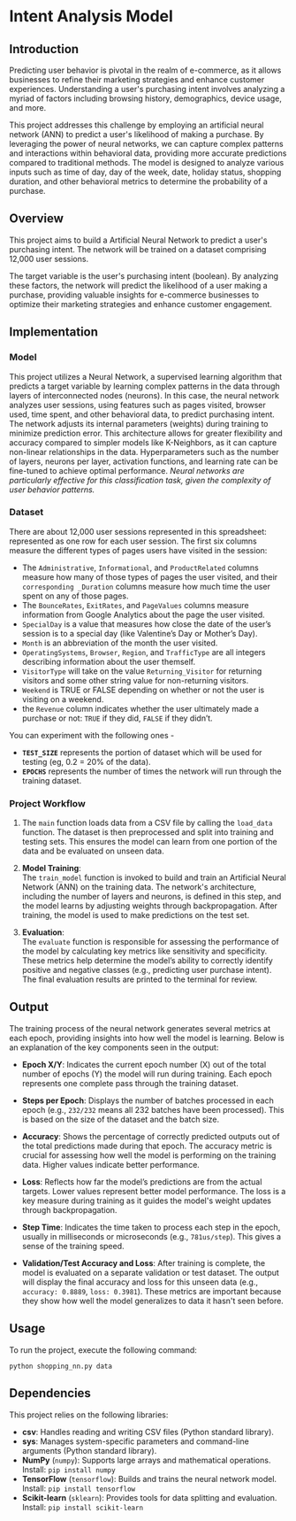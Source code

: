 
# Intent Analysis Model

## Introduction

Predicting user behavior is pivotal in the realm of e-commerce, as it allows businesses to refine their marketing strategies and enhance customer experiences. Understanding a user's purchasing intent involves analyzing a myriad of factors including browsing history, demographics, device usage, and more.

This project addresses this challenge by employing an artificial neural network (ANN) to predict a user's likelihood of making a purchase. By leveraging the power of neural networks, we can capture complex patterns and interactions within behavioral data, providing more accurate predictions compared to traditional methods. The model is designed to analyze various inputs such as time of day, day of the week, date, holiday status, shopping duration, and other behavioral metrics to determine the probability of a purchase.
## Overview

This project aims to build a Artificial Neural Network to predict a user's purchasing intent. The network will be trained on a dataset comprising 12,000 user sessions.

The target variable is the user's purchasing intent (boolean). By analyzing these factors, the network will predict the likelihood of a user making a purchase, providing valuable insights for e-commerce businesses to optimize their marketing strategies and enhance customer engagement.

## Implementation

### Model

This project utilizes a Neural Network, a supervised learning algorithm that predicts a target variable by learning complex patterns in the data through layers of interconnected nodes (neurons). In this case, the neural network analyzes user sessions, using features such as pages visited, browser used, time spent, and other behavioral data, to predict purchasing intent. The network adjusts its internal parameters (weights) during training to minimize prediction error. 
This architecture allows for greater flexibility and accuracy compared to simpler models like K-Neighbors, as it can capture non-linear relationships in the data. Hyperparameters such as the number of layers, neurons per layer, activation functions, and learning rate can be fine-tuned to achieve optimal performance. 
*Neural networks are particularly effective for this classification task, given the complexity of user behavior patterns.*

### Dataset

There are about 12,000 user sessions represented in this spreadsheet: represented as one row for each user session. The first six columns measure the different types of pages users have visited in the session: 

- The `Administrative`, `Informational`, and `ProductRelated` columns measure how many of those types of pages the user visited, and their `corresponding _Duration` columns measure how much time the user spent on any of those pages. 
- The `BounceRates`, `ExitRates`, and `PageValues` columns measure information from Google Analytics about the page the user visited. 
- `SpecialDay` is a value that measures how close the date of the user’s session is to a special day (like Valentine’s Day or Mother’s Day). 
- `Month` is an abbreviation of the month the user visited.
- `OperatingSystems`, `Browser`, `Region`, and `TrafficType` are all integers describing information about the user themself. 
- `VisitorType` will take on the value `Returning_Visitor` for returning visitors and some other string value for non-returning visitors.
- `Weekend` is TRUE or FALSE depending on whether or not the user is visiting on a weekend.
- the `Revenue` column indicates whether the user ultimately made a purchase or not: `TRUE` if they did, `FALSE` if they didn’t.

You can experiment with the following ones - 
- **`TEST_SIZE`** represents the portion of dataset which will be used for testing (eg, 0.2 = 20% of the data).
- **`EPOCHS`** represents the number of times the network will run through the training dataset.

### Project Workflow

1. The `main` function loads data from a CSV file by calling the `load_data` function. The dataset is then preprocessed and split into training and testing sets. This ensures the model can learn from one portion of the data and be evaluated on unseen data.
    
2. **Model Training**:  
    The `train_model` function is invoked to build and train an Artificial Neural Network (ANN) on the training data. The network's architecture, including the number of layers and neurons, is defined in this step, and the model learns by adjusting weights through backpropagation. After training, the model is used to make predictions on the test set.
    
3. **Evaluation**:  
    The `evaluate` function is responsible for assessing the performance of the model by calculating key metrics like sensitivity and specificity. These metrics help determine the model’s ability to correctly identify positive and negative classes (e.g., predicting user purchase intent). The final evaluation results are printed to the terminal for review.

## Output

The training process of the neural network generates several metrics at each epoch, providing insights into how well the model is learning. Below is an explanation of the key components seen in the output:

- **Epoch X/Y**: Indicates the current epoch number (X) out of the total number of epochs (Y) the model will run during training. Each epoch represents one complete pass through the training dataset.
    
- **Steps per Epoch**: Displays the number of batches processed in each epoch (e.g., `232/232` means all 232 batches have been processed). This is based on the size of the dataset and the batch size.
    
- **Accuracy**: Shows the percentage of correctly predicted outputs out of the total predictions made during that epoch. The accuracy metric is crucial for assessing how well the model is performing on the training data. Higher values indicate better performance.
    
- **Loss**: Reflects how far the model’s predictions are from the actual targets. Lower values represent better model performance. The loss is a key measure during training as it guides the model's weight updates through backpropagation.
    
- **Step Time**: Indicates the time taken to process each step in the epoch, usually in milliseconds or microseconds (e.g., `781us/step`). This gives a sense of the training speed.
    
- **Validation/Test Accuracy and Loss**: After training is complete, the model is evaluated on a separate validation or test dataset. The output will display the final accuracy and loss for this unseen data (e.g., `accuracy: 0.8889`, `loss: 0.3981`). These metrics are important because they show how well the model generalizes to data it hasn't seen before.

## Usage

To run the project, execute the following command:
```
python shopping_nn.py data
```

## Dependencies

This project relies on the following libraries:

- **csv**: Handles reading and writing CSV files (Python standard library).
- **sys**: Manages system-specific parameters and command-line arguments (Python standard library).
- **NumPy** (`numpy`): Supports large arrays and mathematical operations.  
    Install: `pip install numpy`
- **TensorFlow** (`tensorflow`): Builds and trains the neural network model.  
    Install: `pip install tensorflow`
- **Scikit-learn** (`sklearn`): Provides tools for data splitting and evaluation.  
    Install: `pip install scikit-learn`
